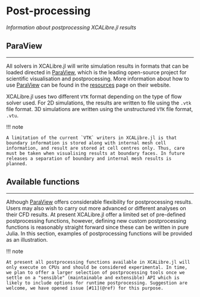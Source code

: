 # Post-processing
*Information about postprocessing XCALibre.jl results*

## ParaView
---

All solvers in XCALibre.jl will write simulation results in formats that can be loaded directed in [ParaView](https://www.paraview.org/), which is the leading open-source project for scientific visualisation and postprocessing. More information about how to use [ParaView](https://www.paraview.org/) can be found in the [resources](https://www.paraview.org/resources/) page on their website.

XCALibre.jl uses two different `VTK` format depending on the type of flow solver used. For 2D simulations, the results are written to file using the `.vtk` file format. 3D simulations are written using the unstructured `VTK` file format, `.vtu`. 

!!! note

    A limitation of the current `VTK` writers in XCALibre.jl is that boundary information is stored along with internal mesh cell information, and result are stored at cell centres only. Thus, care must be taken when visualising results at boundary faces. In future releases a separation of boundary and internal mesh results is planned. 

## Available functions
---

Although [ParaView](https://www.paraview.org/) offers considerable flexibility for postprocessing results. Users may also wish to carry out more advanced or different analyses on their CFD results. At present XCALibre.jl offer a limited set of pre-defined postprocessing functions, however, defining new custom postprocessing functions is reasonably straight forward since these can be written in pure Julia. In this section, examples of postprocessing functions will be provided as an illustration. 

!!! note

    At present all postprocessing functions available in XCALibre.jl will only execute on CPUs and should be considered experimental. In time, we plan to offer a larger selection of postprocessing tools once we settle on a "sensible" (maintainable and extensible) API which is likely to include options for runtime postprocessing. Suggestion are welcome, we have opened issue [#11](@ref) for this purpose. 
